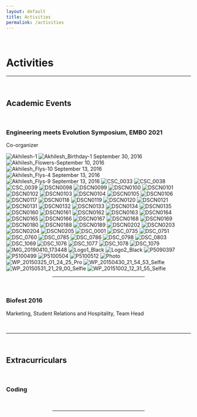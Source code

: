 ```yaml
---
layout: default
title: Activities
permalink: /activities
---
```

<p><br></p>

Activities
==========

<hr style="height:2px;border-width:0;color:gray;background-color:gray">

<p><br></p>

**Academic Events**
------------

<p><br></p>

### **Engineering meets Evolution Symposium, EMBO 2021**

Co-organizer


<img src="/assets/gallery/Akhilesh-1.jpg" alt="Akhilesh-1" loading="lazy">
<img src="/assets/gallery/Akhilesh_Birthday-1 September 30, 2016.jpg" alt="Akhilesh_Birthday-1 September 30, 2016" loading="lazy">
<img src="/assets/gallery/Akhilesh_Flowers-September 10, 2016.jpg" alt="Akhilesh_Flowers-September 10, 2016" loading="lazy">
<img src="/assets/gallery/Akhilesh_Flys-10 September 13, 2016.jpg" alt="Akhilesh_Flys-10 September 13, 2016" loading="lazy">
<img src="/assets/gallery/Akhilesh_Flys-4 September 13, 2016.jpg" alt="Akhilesh_Flys-4 September 13, 2016" loading="lazy">
<img src="/assets/gallery/Akhilesh_Flys-9 September 13, 2016.jpg" alt="Akhilesh_Flys-9 September 13, 2016" loading="lazy">
<img src="/assets/gallery/CSC_0033.JPG" alt="CSC_0033" loading="lazy">
<img src="/assets/gallery/CSC_0038.JPG" alt="CSC_0038" loading="lazy">
<img src="/assets/gallery/CSC_0039.JPG" alt="CSC_0039" loading="lazy">
<img src="/assets/gallery/DSCN0098.JPG" alt="DSCN0098" loading="lazy">
<img src="/assets/gallery/DSCN0099.JPG" alt="DSCN0099" loading="lazy">
<img src="/assets/gallery/DSCN0100.JPG" alt="DSCN0100" loading="lazy">
<img src="/assets/gallery/DSCN0101.JPG" alt="DSCN0101" loading="lazy">
<img src="/assets/gallery/DSCN0102.JPG" alt="DSCN0102" loading="lazy">
<img src="/assets/gallery/DSCN0103.JPG" alt="DSCN0103" loading="lazy">
<img src="/assets/gallery/DSCN0104.JPG" alt="DSCN0104" loading="lazy">
<img src="/assets/gallery/DSCN0105.JPG" alt="DSCN0105" loading="lazy">
<img src="/assets/gallery/DSCN0106.JPG" alt="DSCN0106" loading="lazy">
<img src="/assets/gallery/DSCN0117.JPG" alt="DSCN0117" loading="lazy">
<img src="/assets/gallery/DSCN0118.JPG" alt="DSCN0118" loading="lazy">
<img src="/assets/gallery/DSCN0119.JPG" alt="DSCN0119" loading="lazy">
<img src="/assets/gallery/DSCN0120.JPG" alt="DSCN0120" loading="lazy">
<img src="/assets/gallery/DSCN0121.JPG" alt="DSCN0121" loading="lazy">
<img src="/assets/gallery/DSCN0131.JPG" alt="DSCN0131" loading="lazy">
<img src="/assets/gallery/DSCN0132.JPG" alt="DSCN0132" loading="lazy">
<img src="/assets/gallery/DSCN0133.JPG" alt="DSCN0133" loading="lazy">
<img src="/assets/gallery/DSCN0134.JPG" alt="DSCN0134" loading="lazy">
<img src="/assets/gallery/DSCN0135.JPG" alt="DSCN0135" loading="lazy">
<img src="/assets/gallery/DSCN0160.JPG" alt="DSCN0160" loading="lazy">
<img src="/assets/gallery/DSCN0161.JPG" alt="DSCN0161" loading="lazy">
<img src="/assets/gallery/DSCN0162.JPG" alt="DSCN0162" loading="lazy">
<img src="/assets/gallery/DSCN0163.JPG" alt="DSCN0163" loading="lazy">
<img src="/assets/gallery/DSCN0164.JPG" alt="DSCN0164" loading="lazy">
<img src="/assets/gallery/DSCN0165.JPG" alt="DSCN0165" loading="lazy">
<img src="/assets/gallery/DSCN0166.JPG" alt="DSCN0166" loading="lazy">
<img src="/assets/gallery/DSCN0167.JPG" alt="DSCN0167" loading="lazy">
<img src="/assets/gallery/DSCN0168.JPG" alt="DSCN0168" loading="lazy">
<img src="/assets/gallery/DSCN0169.JPG" alt="DSCN0169" loading="lazy">
<img src="/assets/gallery/DSCN0180.JPG" alt="DSCN0180" loading="lazy">
<img src="/assets/gallery/DSCN0188.JPG" alt="DSCN0188" loading="lazy">
<img src="/assets/gallery/DSCN0189.JPG" alt="DSCN0189" loading="lazy">
<img src="/assets/gallery/DSCN0202.JPG" alt="DSCN0202" loading="lazy">
<img src="/assets/gallery/DSCN0203.JPG" alt="DSCN0203" loading="lazy">
<img src="/assets/gallery/DSCN0204.JPG" alt="DSCN0204" loading="lazy">
<img src="/assets/gallery/DSCN0205.JPG" alt="DSCN0205" loading="lazy">
<img src="/assets/gallery/DSC_0001.NEF" alt="DSC_0001" loading="lazy">
<img src="/assets/gallery/DSC_0735.JPG" alt="DSC_0735" loading="lazy">
<img src="/assets/gallery/DSC_0751.NEF" alt="DSC_0751" loading="lazy">
<img src="/assets/gallery/DSC_0760.JPG" alt="DSC_0760" loading="lazy">
<img src="/assets/gallery/DSC_0785.JPG" alt="DSC_0785" loading="lazy">
<img src="/assets/gallery/DSC_0786.JPG" alt="DSC_0786" loading="lazy">
<img src="/assets/gallery/DSC_0798.JPG" alt="DSC_0798" loading="lazy">
<img src="/assets/gallery/DSC_0803.JPG" alt="DSC_0803" loading="lazy">
<img src="/assets/gallery/DSC_1069.JPG" alt="DSC_1069" loading="lazy">
<img src="/assets/gallery/DSC_1076.JPG" alt="DSC_1076" loading="lazy">
<img src="/assets/gallery/DSC_1077.JPG" alt="DSC_1077" loading="lazy">
<img src="/assets/gallery/DSC_1078.JPG" alt="DSC_1078" loading="lazy">
<img src="/assets/gallery/DSC_1079.JPG" alt="DSC_1079" loading="lazy">
<img src="/assets/gallery/IMG_20190410_173448.jpg" alt="IMG_20190410_173448" loading="lazy">
<img src="/assets/gallery/Logo1_Black.png" alt="Logo1_Black" loading="lazy">
<img src="/assets/gallery/Logo2_Black.png" alt="Logo2_Black" loading="lazy">
<img src="/assets/gallery/P5090397.JPG" alt="P5090397" loading="lazy">
<img src="/assets/gallery/P5100499.JPG" alt="P5100499" loading="lazy">
<img src="/assets/gallery/P5100504.JPG" alt="P5100504" loading="lazy">
<img src="/assets/gallery/P5100512.JPG" alt="P5100512" loading="lazy">
<img src="/assets/gallery/Photo.jpg" alt="Photo" loading="lazy">
<img src="/assets/gallery/WP_20150325_01_24_25_Pro.jpg" alt="WP_20150325_01_24_25_Pro" loading="lazy">
<img src="/assets/gallery/WP_20150430_21_54_53_Selfie.jpg" alt="WP_20150430_21_54_53_Selfie" loading="lazy">
<img src="/assets/gallery/WP_20150531_21_29_00_Selfie.jpg" alt="WP_20150531_21_29_00_Selfie" loading="lazy">
<img src="/assets/gallery/WP_20151002_12_31_55_Selfie.jpg" alt="WP_20151002_12_31_55_Selfie" loading="lazy">

<br>

<hr style="width:50%; margin-left:25%">

<br>

### **Biofest 2016**

Marketing, Student Relations and Hospitality, Team Head

<br>

<hr style="height:2px;border-width:0;color:gray;background-color:gray">

<br>

**Extracurriculars**
---------------

<br>

### **Coding**

<br>

<hr style="width:50%; margin-left:25%">

<br>

<!-- ### **Photography**

<br>

<hr style="width:50%; margin-left:25%">

<br>

### **Graphic Design**

<br>

<hr style="width:50%; margin-left:25%">

<br>

### **Gaming**

<br>
-->
